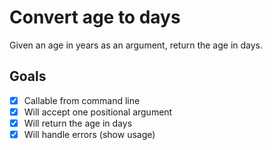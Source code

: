# Convert age to days

Given an age in years as an argument, return the age in days.

## Goals

- [x] Callable from command line
- [x] Will accept one positional argument
- [x] Will return the age in days
- [x] Will handle errors (show usage)
